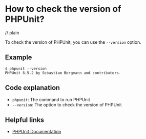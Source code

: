 # How to check the version of PHPUnit?
// plain

To check the version of PHPUnit, you can use the `--version` option.

## Example

```
$ phpunit --version
PHPUnit 8.5.2 by Sebastian Bergmann and contributors.
```

## Code explanation

- `phpunit`: The command to run PHPUnit
- `--version`: The option to check the version of PHPUnit

## Helpful links
- [PHPUnit Documentation](https://phpunit.readthedocs.io/en/latest/)